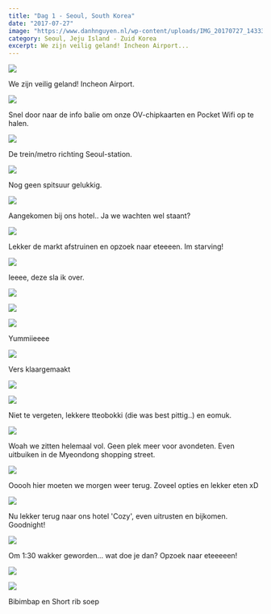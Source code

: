 ```yaml
---
title: "Dag 1 - Seoul, South Korea"
date: "2017-07-27"
image: "https://www.danhnguyen.nl/wp-content/uploads/IMG_20170727_143330.jpg"
category: Seoul, Jeju Island - Zuid Korea
excerpt: We zijn veilig geland! Incheon Airport...
---
```


![](https://www.danhnguyen.nl/wp-content/uploads/IMG_20170727_143330-700x394.jpg)

We zijn veilig geland! Incheon Airport.

![](https://www.danhnguyen.nl/wp-content/uploads/CC6AB988-A3DC-4410-8504-BEE30C529CB8-700x394.jpg)

Snel door naar de info balie om onze OV-chipkaarten en Pocket Wifi op te halen.

![](https://www.danhnguyen.nl/wp-content/uploads/93967E67-6F43-4144-A3A2-EFAD66ADBE18-700x394.jpg)

De trein/metro richting Seoul-station.

![](https://www.danhnguyen.nl/wp-content/uploads/FA18218F-2FEE-426B-89EE-6EFCFB0ABC75-700x394.jpg)

Nog geen spitsuur gelukkig.

![](https://www.danhnguyen.nl/wp-content/uploads/91894790-E7B5-4763-A6C8-4FB525532627-700x394.jpg)

Aangekomen bij ons hotel.. Ja we wachten wel staant?

![](https://www.danhnguyen.nl/wp-content/uploads/CF9A413C-88BD-410A-9D1C-EC68BE23AA09-700x394.jpg)

Lekker de markt afstruinen en opzoek naar eteeeen. Im starving!

![](https://www.danhnguyen.nl/wp-content/uploads/9A05A14B-95DD-4FF2-A625-2F45ABDFA396-700x394.jpg)

Ieeee, deze sla ik over.

![](https://www.danhnguyen.nl/wp-content/uploads/6C638831-BDBD-4B60-B1EE-5D15C08C1382-700x394.jpg)

![](https://www.danhnguyen.nl/wp-content/uploads/6EE6A3F3-A69E-4620-AD47-2B694F30A238-700x394.jpg)

![](https://www.danhnguyen.nl/wp-content/uploads/B3BEFA0A-19D2-4304-8C14-5AF7C920D923-700x394.jpg)

Yummiieeee

![](https://www.danhnguyen.nl/wp-content/uploads/88E29719-3AA0-468F-94CF-A4E21ACE8E8A-700x394.jpg)

Vers klaargemaakt

![](https://www.danhnguyen.nl/wp-content/uploads/01F28BB8-FEFD-48C2-910D-8CAB8CAAF938-700x394.jpg)


![](https://www.danhnguyen.nl/wp-content/uploads/A635E58F-D719-4616-8CFC-D7FAD4EEF745-700x394.jpg)

Niet te vergeten, lekkere tteobokki (die was best pittig..) en eomuk.

![](https://www.danhnguyen.nl/wp-content/uploads/756F8150-3387-48E5-9568-31BC33E1A523-700x394.jpg)

Woah we zitten helemaal vol. Geen plek meer voor avondeten. Even uitbuiken in de Myeondong shopping street.

![](https://www.danhnguyen.nl/wp-content/uploads/5ED64645-F525-477A-836D-05223F18D66D-700x394.jpg)

Ooooh hier moeten we morgen weer terug. Zoveel opties en lekker eten xD

![](https://www.danhnguyen.nl/wp-content/uploads/42F54FA3-822D-4AD4-AED0-A1AECFDB1014-700x394.jpg)

Nu lekker terug naar ons hotel 'Cozy', even uitrusten en bijkomen. Goodnight!

![](https://www.danhnguyen.nl/wp-content/uploads/08874D88-C865-420B-A0A2-1138897544FF-700x394.jpg)

Om 1:30 wakker geworden... wat doe je dan? Opzoek naar eteeeeen!

![](https://www.danhnguyen.nl/wp-content/uploads/FA4029F7-AF45-4C24-8109-7B2332373318-700x394.jpg)

![](https://www.danhnguyen.nl/wp-content/uploads/C60D5CEC-00F9-4347-A711-874A04A6BD44-700x394.jpg)

Bibimbap en Short rib soep
